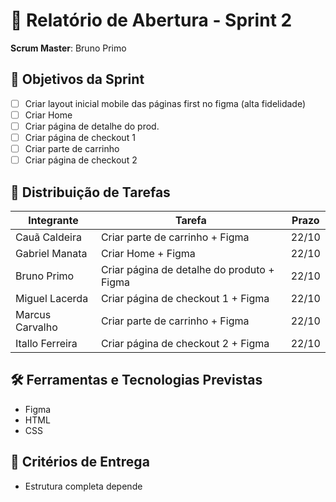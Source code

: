# 🏁 Relatório de Abertura - Sprint 2

**Scrum Master**: Bruno Primo 

## 🎯 Objetivos da Sprint
- [ ] Criar layout inicial mobile das páginas first no figma (alta fidelidade)
- [ ] Criar Home
- [ ] Criar página de detalhe do prod.
- [ ] Criar página de checkout 1
- [ ] Criar parte de carrinho
- [ ] Criar página de checkout 2

## 👥 Distribuição de Tarefas
| Integrante | Tarefa | Prazo |
|------------|--------|-------|
| Cauã Caldeira | Criar parte de carrinho + Figma| 22/10 |
| Gabriel Manata | Criar Home + Figma | 22/10 |
| Bruno Primo | Criar página de detalhe do produto + Figma | 22/10 |
| Miguel Lacerda | Criar página de checkout 1 + Figma | 22/10 |
| Marcus Carvalho | Criar parte de carrinho + Figma | 22/10 |
| Itallo Ferreira |  Criar página de checkout 2 + Figma | 22/10 | 

## 🛠️ Ferramentas e Tecnologias Previstas
- Figma
- HTML
- CSS

## 📌 Critérios de Entrega
- Estrutura completa depende 
